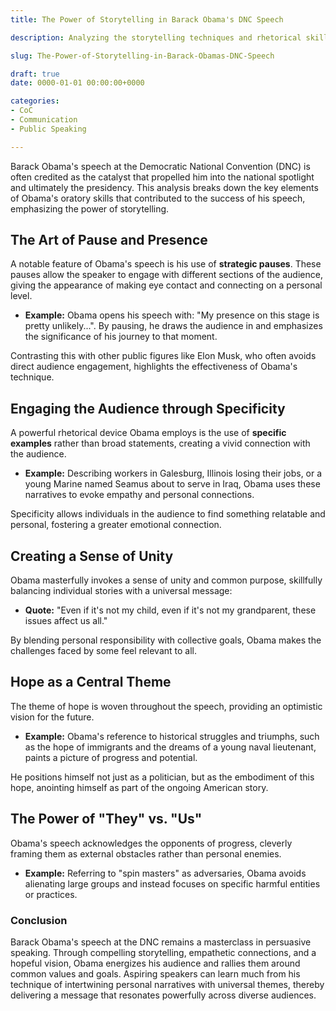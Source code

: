 ```yaml
---
title: The Power of Storytelling in Barack Obama's DNC Speech

description: Analyzing the storytelling techniques and rhetorical skills used by Barack Obama in his defining speech at the Democratic National Convention.

slug: The-Power-of-Storytelling-in-Barack-Obamas-DNC-Speech

draft: true
date: 0000-01-01 00:00:00+0000

categories:
- CoC
- Communication
- Public Speaking

---
```


Barack Obama's speech at the Democratic National Convention (DNC) is often credited as the catalyst that propelled him into the national spotlight and ultimately the presidency. This analysis breaks down the key elements of Obama's oratory skills that contributed to the success of his speech, emphasizing the power of storytelling.

## The Art of Pause and Presence

A notable feature of Obama's speech is his use of **strategic pauses**. These pauses allow the speaker to engage with different sections of the audience, giving the appearance of making eye contact and connecting on a personal level.

- **Example:** Obama opens his speech with: "My presence on this stage is pretty unlikely...". By pausing, he draws the audience in and emphasizes the significance of his journey to that moment.

Contrasting this with other public figures like Elon Musk, who often avoids direct audience engagement, highlights the effectiveness of Obama's technique.

## Engaging the Audience through Specificity

A powerful rhetorical device Obama employs is the use of **specific examples** rather than broad statements, creating a vivid connection with the audience.

- **Example:** Describing workers in Galesburg, Illinois losing their jobs, or a young Marine named Seamus about to serve in Iraq, Obama uses these narratives to evoke empathy and personal connections.

Specificity allows individuals in the audience to find something relatable and personal, fostering a greater emotional connection.

## Creating a Sense of Unity

Obama masterfully invokes a sense of unity and common purpose, skillfully balancing individual stories with a universal message:

- **Quote:** "Even if it's not my child, even if it's not my grandparent, these issues affect us all."

By blending personal responsibility with collective goals, Obama makes the challenges faced by some feel relevant to all.

## Hope as a Central Theme

The theme of hope is woven throughout the speech, providing an optimistic vision for the future.

- **Example:** Obama's reference to historical struggles and triumphs, such as the hope of immigrants and the dreams of a young naval lieutenant, paints a picture of progress and potential.

He positions himself not just as a politician, but as the embodiment of this hope, anointing himself as part of the ongoing American story.

## The Power of "They" vs. "Us"

Obama's speech acknowledges the opponents of progress, cleverly framing them as external obstacles rather than personal enemies.

- **Example:** Referring to "spin masters" as adversaries, Obama avoids alienating large groups and instead focuses on specific harmful entities or practices.

### Conclusion

Barack Obama's speech at the DNC remains a masterclass in persuasive speaking. Through compelling storytelling, empathetic connections, and a hopeful vision, Obama energizes his audience and rallies them around common values and goals. Aspiring speakers can learn much from his technique of intertwining personal narratives with universal themes, thereby delivering a message that resonates powerfully across diverse audiences.
